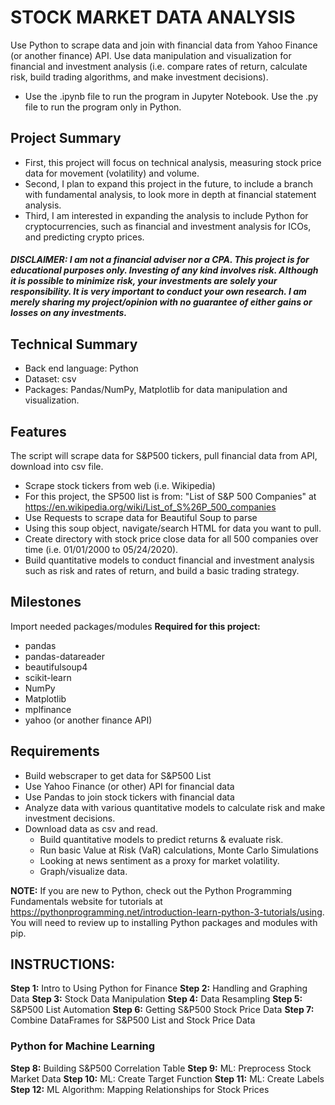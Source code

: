 # STOCK MARKET DATA ANALYSIS
Use Python to scrape data and join with financial data from Yahoo Finance (or another finance) API. Use data manipulation and visualization for financial and investment analysis (i.e. compare rates of return, calculate risk, build trading algorithms, and make investment decisions).  

* Use the .ipynb file to run the program in Jupyter Notebook. Use the .py file to run the program only in Python.

## Project Summary 
* First, this project will focus on technical analysis, measuring stock price data for movement (volatility) and volume.
* Second, I plan to expand this project in the future, to include a branch with fundamental analysis, to look more in depth at financial statement analysis.
* Third, I am interested in expanding the analysis to include Python for cryptocurrencies, such as financial and investment analysis for ICOs, and predicting crypto prices. 

##### <b>DISCLAIMER:</b> I am not a financial adviser nor a CPA. This project is for educational purposes only. Investing of any kind involves risk. Although it is possible to minimize risk, your investments are solely your responsibility. It is very important to conduct your own research. I am merely sharing my project/opinion with no guarantee of either gains or losses on any investments.

## Technical Summary
* Back end language: Python
* Dataset: csv
* Packages: Pandas/NumPy, Matplotlib for data manipulation and visualization.

## Features
The script will scrape data for S&P500 tickers, pull financial data from API, download into csv file. 
* Scrape stock tickers from web (i.e. Wikipedia) 
* For this project, the SP500 list is from: "List of S&P 500 Companies" at https://en.wikipedia.org/wiki/List_of_S%26P_500_companies
* Use Requests to scrape data for Beautiful Soup to parse
* Using this soup object, navigate/search HTML for data you want to pull. 
* Create directory with stock price close data for all 500 companies over time (i.e. 01/01/2000 to 05/24/2020). 
* Build quantitative models to conduct financial and investment analysis such as risk and rates of return, and build a basic trading strategy. 

## Milestones
Import needed packages/modules
<b>Required for this project:</b>
* pandas
* pandas-datareader
* beautifulsoup4
* scikit-learn
* NumPy
* Matplotlib
* mplfinance
* yahoo (or another finance API) 

## Requirements
* Build webscraper to get data for S&P500 List</b>
* Use Yahoo Finance (or other) API for financial data
* Use Pandas to join stock tickers with financial data
* Analyze data with various quantitative models to calculate risk and make investment decisions.
* Download data as csv and read. 
  * Build quantitative models to predict returns & evaluate risk. 
  * Run basic Value at Risk (VaR) calculations, Monte Carlo Simulations
  * Looking at news sentiment as a proxy for market volatility.
  * Graph/visualize data.

<b> NOTE:</b> If you are new to Python, check out the Python Programming Fundamentals website for tutorials at https://pythonprogramming.net/introduction-learn-python-3-tutorials/using. You will need to review up to installing Python packages and modules with pip. 

## <b>INSTRUCTIONS:</b>
<b>Step 1:</b> Intro to Using Python for Finance
<b>Step 2:</b> Handling and Graphing Data
<b>Step 3:</b> Stock Data Manipulation
<b>Step 4:</b> Data Resampling
<b>Step 5:</b> S&P500 List Automation
<b>Step 6:</b> Getting S&P500 Stock Price Data
<b>Step 7:</b> Combine DataFrames for S&P500 List and Stock Price Data
### Python for Machine Learning
<b>Step 8:</b> Building S&P500 Correlation Table
<b>Step 9:</b> ML: Preprocess Stock Market Data
<b>Step 10:</b> ML: Create Target Function 
<b>Step 11:</b> ML: Create Labels
<b>Step 12:</b> ML Algorithm: Mapping Relationships for Stock Prices
